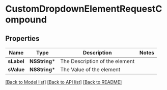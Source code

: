 # CustomDropdownElementRequestCompound

## Properties
Name | Type | Description | Notes
------------ | ------------- | ------------- | -------------
**sLabel** | **NSString*** | The Description of the element | 
**sValue** | **NSString*** | The Value of the element | 

[[Back to Model list]](../README.md#documentation-for-models) [[Back to API list]](../README.md#documentation-for-api-endpoints) [[Back to README]](../README.md)


